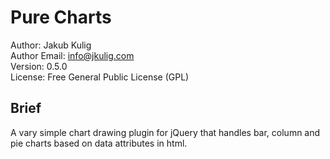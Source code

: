 <h1>Pure Charts</h1>

Author: Jakub Kulig<br />
Author Email: info@jkulig.com<br />
Version: 0.5.0<br />
License: Free General Public License (GPL)<br />

<h2>Brief</h2>
A vary simple chart drawing plugin for jQuery that handles bar, column and pie charts based on data attributes in html.